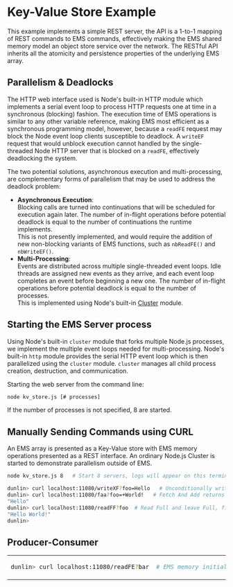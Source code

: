 # Key-Value Store Example

This example implements a simple REST server, the API is a 1-to-1 
mapping of REST commands to EMS commands, 
effectively making the EMS shared memory model
an object store service over the network.
The RESTful API inherits all the atomicity
and persistence properties of the underlying EMS array.

## Parallelism & Deadlocks

The HTTP web interface used is Node's built-in HTTP module which
implements a serial event loop to process HTTP requests one at
time in a synchronous (blocking) fashion.
The execution time of EMS operations is similar to any other variable reference,
making EMS most efficient as a synchronous programming model,
however, because a `readFE` request may block the Node event loop
clients susceptible to deadlock.
A `writeEF` request that would unblock execution cannot handled 
by the single-threaded Node HTTP server that is blocked on a
`readFE`, effectively deadlocking the system.

The two potential solutions, asynchronous execution and multi-processing, 
are complementary forms of parallelism that may be used
to address the deadlock problem:

- __Asynchronous Execution__:<br>
  Blocking calls are turned into continuations that will be scheduled
  for execution again later.
  The number of in-flight operations before potential deadlock is equal
  to the number of continuations the runtime implements.
  <br>
  This is not presently implemented, and would require the addition
   of new non-blocking variants of EMS functions, such as 
   `nbReadFE()` and `nbWriteEF()`.
- __Multi-Processing__:<br>
  Events are distributed across multiple single-threaded event loops.
  Idle threads are assigned new events as they arrive, and each event
   loop completes an event before beginning a new one.  The number of
   in-flight operations before potential deadlock is equal to the number
   of processes.
   <br>
   This is implemented using Node's built-in [Cluster](https://nodejs.org/api/cluster.html) module.
    

## Starting the EMS Server process

Using Node's built-in `cluster` module that forks multiple Node.js
processes, we implement the multiple event loops needed for multi-processing.
Node's built-in `http` module provides the serial HTTP event loop which is
 then parallelized using the `cluster` module.
 `cluster` manages all child process creation, destruction, and communication.
 
 Starting the web server from the command line:
 ```bash
node kv_store.js [# processes]
```

If the number of processes is not specified, 8 are started.

## Manually Sending Commands using CURL

An EMS array is presented as a Key-Value store with EMS memory operations
presented as a REST interface.
An ordinary Node.js Cluster is started to demonstrate parallelism outside of EMS.

```bash
node kv_store.js 8   # Start 8 servers, logs will appear on this terminal
```

```bash
dunlin> curl localhost:11080/writeXF?foo=Hello   # Unconditionally write "Hello" to the key "foo" and mark Full
dunlin> curl localhost:11080/faa?foo=+World!   # Fetch And Add returns original value: "Hello"
"Hello"
dunlin> curl localhost:11080/readFF?foo  # Read Full and leave Full, final value is "Hello World!"
"Hello World!"
dunlin>
```


## Producer-Consumer

<table>
<tr>
<td width="50%">

```bash
dunlin> curl localhost:11080/readFE?bar  # EMS memory initialized as empty, this blocks
```
</td>
<td>

```bash
dunlin> curl localhost:11080/readFF?foo  # Read Full and leave Full, final value is "Hello World!"
```
</td>
</tr>
</table>
